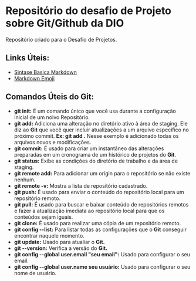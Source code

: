# Repositório do desafio de Projeto sobre Git/Github da DIO
Repositório criado para o Desafio de Projetos.

## Links Úteis:

 - [Sintaxe Basica Markdown](https://www.markdownguide.org/basic-syntax/)
 - [Markdown Emoji](https://gist.github.com/rxaviers/7360908)

## Comandos Úteis do Git:

 - **git init:** É um comando único que você usa durante a configuração inicial de um noivo Repositório.
 - **git add:**  Adiciona uma alteração no diretório ativo à área de staging. Ele diz ao **Git** que você quer incluir atualizações a um arquivo específico no próximo commit. **Ex: git add .** Nesse exemplo é adicionado todas os arquivos novos e modificações.
 - **git commit:** É usado para criar um instantâneo das alterações preparadas em um cronograma de um histórico de projetos do **Git**.
 - **git status:** Exibe as condições do diretório de trabalho e da área de staging. 
 - **git remote add:** Para adicionar um origin para o repositório se não existe nenhum.
 - **git remote -v:** Mostra a lista de repositório cadastrado.
 - **git push:** É usado para enviar o conteúdo do repositório local para um repositório remoto.
 - **git pull:** É usado para buscar e baixar conteúdo de repositórios remotos e fazer a atualização imediata ao repositório local para que os conteúdos sejam iguais.
 - **git clone:** É usado para realizar uma cópia de um repositório remoto.
 - **git config --list:** Para listar todas as configurações que o **Git** conseguir encontrar naquele momento.
 - **git update:** Usado para atualiar o **Git.**
 - **git --version:** Verifica a versão do **Git.**
 - **git config --global user.email "seu email":** Usado para configurar o seu email.
 - **git config --global user.name seu usuário:** Usado para configurar o seu nome de usuário.
